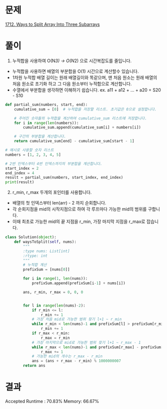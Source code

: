 # 문제

[1712. Ways to Split Array Into Three Subarrays](https://leetcode.com/problems/ways-to-split-array-into-three-subarrays/description/)

# 풀이

1. 누적합을 사용하여 O(N*3) -> O(N*2) 으로 시간복잡도를 줄입니다.

- 누적합을 사용하면 배열의 부분합을 O(1) 시간으로 계산할수 있습니다.
- 1차원 누적합 배열 길이는 원래 배열길이와 똑같으며, 맨 처음 원소는 원래 배열의 처음 원소로 초기화 하고 그 다음 원소부터 누적합으로 계산합니다.
- 수열에서 부분합을 생각하면 이해하기 쉽습니다.
  ex. a11 + a12 + ... + a20 = S20 - S10

```python
def partial_sum(numbers, start, end):
    cumulative_sum = [0]  # 누적합을 저장할 리스트. 초기값은 0으로 설정합니다.

    # 주어진 숫자들의 누적합을 계산하여 cumulative_sum 리스트에 저장합니다.
    for i in range(len(numbers)):
        cumulative_sum.append(cumulative_sum[i] + numbers[i])

    # 구간의 부분합을 계산합니다.
    return cumulative_sum[end] - cumulative_sum[start - 1]

# 예시로 사용할 숫자 리스트
numbers = [1, 2, 3, 4, 5]

# 2번 인덱스부터 4번 인덱스까지의 부분합을 계산합니다.
start_index = 2
end_index = 4
result = partial_sum(numbers, start_index, end_index)
print(result)
```

2. r_min, r_max 두개의 포인터를 사용합니다.

- 배열의 첫 인덱스부터 len(arr) - 2 까지 순회합니다.
- 각 순회지점을 mid의 시작지점으로 하여 각 루프마다 가능한 mid의 범위를 구합니다.
- 이때 최초로 가능한 mid의 끝 지점을 r_min, 가장 마지막 지점을 r_max로 잡습니다.

```python
class Solution(object):
    def waysToSplit(self, nums):
        """
        :type nums: List[int]
        :rtype: int
        """
        # 누적합 계산
        prefixSum = [nums[0]]

        for i in range(1, len(nums)):
            prefixSum.append(prefixSum[i-1] + nums[i])

        ans, r_min, r_max = 0, 0, 0


        for l in range(len(nums)-2):
            if r_min <= l:
                r_min += 1
            # 가장 처음 mid로 가능한 범위 찾기 l+1 ~ r_min
            while r_min < len(nums)-1 and prefixSum[l] > prefixSum[r_min] - prefixSum[l]:
                r_min += 1
            if r_max < r_min:
                r_max = r_min
            # 가장 마지막으로 mid로 가능한 범위 찾기 l+1 ~ r_max - 1
            while r_max < len(nums)-1 and prefixSum[r_max] - prefixSum[l] <= prefixSum[len(nums)-1] - prefixSum[r_max]:
                r_max += 1
            # 가능한 mid의 개수는 r_max - r_min
            ans = (ans + r_max - r_min) % 1000000007
        return ans

```

# 결과

Accepted
Runtime : 70.83%
Memory: 66.67%
